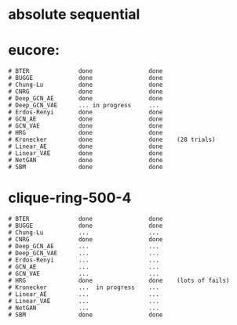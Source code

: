 #                       absolute            sequential
# eucore:
    # BTER              done                done
    # BUGGE             done                done
    # Chung-Lu          done                done
    # CNRG              done                done
    # Deep_GCN_AE       done                done
    # Deep_GCN_VAE      ... in progress     ...
    # Erdos-Renyi       done                done
    # GCN_AE            done                done
    # GCN_VAE           done                done
    # HRG               done                done
    # Kronecker         done                done    (28 trials)
    # Linear_AE         done                done
    # Linear_VAE        done                done
    # NetGAN            done                done
    # SBM               done                done
# clique-ring-500-4
    # BTER              done                done
    # BUGGE             done                done
    # Chung-Lu          ...                 ...
    # CNRG              done                done
    # Deep_GCN_AE       ...                 ...
    # Deep_GCN_VAE      ...                 ...
    # Erdos-Renyi       ...                 ...
    # GCN_AE            ...                 ...
    # GCN_VAE           ...                 ...
    # HRG               done                done    (lots of fails)
    # Kronecker         ...  in progress    ...
    # Linear_AE         ...                 ...
    # Linear_VAE        ...                 ...
    # NetGAN            ...                 ...
    # SBM               done                done
